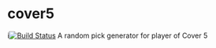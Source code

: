 # cover5
i[![Build Status](https://travis-ci.org/michaelgwelch/cover5.svg?branch=master)](https://travis-ci.org/michaelgwelch/cover5)
A random pick generator for player of Cover 5
